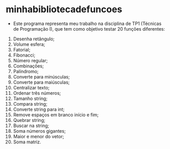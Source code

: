 # minhabibliotecadefuncoes
- Este programa representa meu trabalho na disciplina de TP1 (Técnicas de Programação I), que tem como objetivo testar 20 funções diferentes:

1. Desenha retângulo;
2. Volume esfera;
3. Fatorial;
4. Fibonacci;
5. Número regular;
6. Combinações;
7. Palíndromo;
8. Converte para minúsculas;
9. Converte para maiúsculas;
10. Centralizar texto;
11. Ordenar três números;
12. Tamanho string;
13. Compara string;
14. Converte string para int;
15. Remove espaços em branco início e fim;
16. Quebrar string;
17. Buscar na string;
18. Soma números gigantes;
19. Maior e menor do vetor;
20. Soma matriz.
